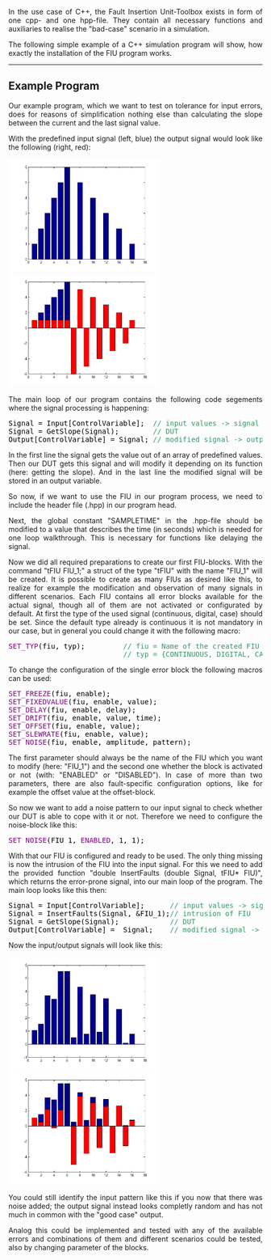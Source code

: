 <p style="text-align: justify;">In the use case of C++, the Fault Insertion Unit-Toolbox exists in form of one cpp- and one hpp-file. They contain all necessary functions and auxiliaries to realise the "bad-case" scenario in a simulation.</p>
<p style="text-align: justify;">The following simple example of a C++ simulation program will show, how exactly the installation of the FIU program works.</p>


<hr />

<h2 style="text-align: justify;"><strong>Example Program
</strong></h2>
<p style="text-align: justify;">Our example program, which we want to test on tolerance for input errors, does  for reasons of simplification nothing else than calculating the slope between the current and the last signal value.</p>
<p style="text-align: justify;">With the predefined input signal (left, blue) the output signal would look like the following (right, red):</p>

<p style="text-align: justify;"><a href="https://raw.githubusercontent.com/fkaopenconcepts/FaultInsertionUnit/test/C%2B%2B-based/images/Input.png"><img class="alignnone wp-image-77" src="https://raw.githubusercontent.com/fkaopenconcepts/FaultInsertionUnit/test/C%2B%2B-based/images/Input.png" alt="Input" width="299" height="224" /></a> <a href="https://raw.githubusercontent.com/fkaopenconcepts/FaultInsertionUnit/test/C%2B%2B-based/images/Output.png"><img class="alignnone wp-image-79" src="https://raw.githubusercontent.com/fkaopenconcepts/FaultInsertionUnit/test/C%2B%2B-based/images/Output.png" alt="Output" width="299" height="224" /></a></p>

<p style="text-align: justify;">The main loop of our program contains the following code segements where the signal processing is happening:</p>

<pre><span style="color: #000000;">Signal = Input[ControlVariable];  <span style="color: #339966;">// input values -&gt; signal</span>
Signal = GetSlope(Signal);        <span style="color: #339966;">// DUT</span>
Output[ControlVariable] = Signal; <span style="color: #339966;">// modified signal -&gt; output</span>
</span></pre>
<p style="text-align: justify;">In the first line the signal gets the value out of an array of predefined values. Then our DUT gets this signal and will modify it depending on its function (here: getting the slope). And in the last line the modified signal will be stored in an output variable.</p>
<p style="text-align: justify;">So now, if we want to use the FIU in our program process, we need to include the header file (.hpp) in our program head.</p>
<p style="text-align: justify;">Next, the global constant "SAMPLETIME" in the .hpp-file should be modified to a value that describes the time (in seconds) which is needed for one loop walkthrough. This is necessary for functions like delaying the signal.</p>
<p style="text-align: justify;">Now we did all required preparations to create our first FIU-blocks. With the command "tFIU FIU_1;" a struct of the type "tFIU" with the name "FIU_1" will be created. It is possible to create as many FIUs as desired like this, to realize for example the modification and observation of many signals in different scenarios. Each FIU contains all error blocks available for the actual signal, though all of them are not activated or configurated by default. At first the type of the used signal (continuous, digital, case) should be set. Since the default type already is continuous it is not mandatory in our case, but in general you could change it with the following macro:</p>

<pre><span style="color: #000000;"><span style="color: #800080;">SET_TYP</span>(fiu, typ);         <span style="color: #339966;">// fiu = Name of the created FIU
                           // typ = {CONTINUOUS, DIGITAL, CASE}</span></span></pre>
<p style="text-align: justify;">To change the configuration of the single error block the following macros can be used:</p>

<pre><span style="color: #000000;"><span style="color: #800080;">SET_FREEZE</span>(fiu, enable);
<span style="color: #800080;">SET_FIXEDVALUE</span>(fiu, enable, value);
<span style="color: #800080;">SET_DELAY</span>(fiu, enable, delay);
<span style="color: #800080;">SET_DRIFT</span>(fiu, enable, value, time);
<span style="color: #800080;">SET_OFFSET</span>(fiu, enable, value);
<span style="color: #800080;">SET_SLEWRATE</span>(fiu, enable, value);
<span style="color: #800080;">SET_NOISE</span>(fiu, enable, amplitude, pattern);</span></pre>
<p style="text-align: justify;">The first parameter should always be the name of the FIU which you want to modify (here: "FIU_1") and the second one whether the block is activated or not (with: "ENABLED" or "DISABLED"). In case of more than two parameters, there are also fault-specific configuration options, like for example the offset value at the offset-block.</p>
<p style="text-align: justify;">So now we want to add a noise pattern to our input signal to check whether our DUT is able to cope with it or not. Therefore we need to configure the noise-block like this:</p>

<pre><span style="color: #800080;">SET_NOISE</span><span style="color: #000000;">(FIU_1,</span> <span style="color: #800080;">ENABLED</span><span style="color: #000000;">, 1, 1);</span></pre>
<p style="text-align: justify;">With that our FIU is configured and ready to be used. The only thing missing is now the intrusion of the FIU into the input signal. For this we need to add the provided function "double InsertFaults (double Signal, tFIU* FIU)", which returns the error-prone signal, into our main loop of the program. The main loop looks like this then:</p>

<pre><span style="color: #000000;">Signal = Input[ControlVariable];      <span style="color: #339966;">// input values -&gt; signal</span>
Signal = InsertFaults(Signal, &amp;FIU_1);<span style="color: #339966;">// intrusion of FIU</span>
Signal = GetSlope(Signal);            <span style="color: #339966;">// DUT</span>
Output[ControlVariable] =  Signal;    <span style="color: #339966;">// modified signal -&gt; output</span>
</span></pre>
<p style="text-align: justify;">Now the input/output signals will look like this:</p>
<p style="text-align: justify;"><a href="https://raw.githubusercontent.com/fkaopenconcepts/FaultInsertionUnit/test/C%2B%2B-based/images/InputWithFaults.png"><img class="wp-image-78 alignnone" src="https://raw.githubusercontent.com/fkaopenconcepts/FaultInsertionUnit/test/C%2B%2B-based/images/InputWithFaults.png" alt="InputWithFaults" width="299" height="224" /></a><a href="https://raw.githubusercontent.com/fkaopenconcepts/FaultInsertionUnit/test/C%2B%2B-based/images/OutputWithFaults.png"><img class="wp-image-80 alignnone" src="https://raw.githubusercontent.com/fkaopenconcepts/FaultInsertionUnit/test/C%2B%2B-based/images/OutputWithFaults.png" alt="OutputWithFaults" width="299" height="224" /></a></p>
<p style="text-align: justify;">You could still identify the input pattern like this if you now that there was noise added; the output signal instead looks completly random and has not much in common with the "good case" output.</p>
<p style="text-align: justify;">Analog this could be implemented and tested with any of the available errors and combinations of them and different scenarios could be tested, also by changing parameter of the blocks.</p>
